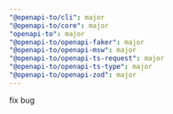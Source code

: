 ```yaml
---
"@openapi-to/cli": major
"@openapi-to/core": major
"openapi-to": major
"@openapi-to/openapi-faker": major
"@openapi-to/openapi-msw": major
"@openapi-to/openapi-ts-request": major
"@openapi-to/openapi-ts-type": major
"@openapi-to/openapi-zod": major
---
```


fix bug

